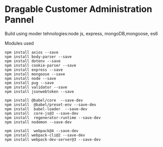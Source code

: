 # Dragable Customer Administration Pannel

Build using moder tehnologies:node js, express, mongoDB,mongoose, es6

Modules used
```
npm install axios --save
npm install body-parser --save
npm install dotenv --save
npm install cookie-parser --save
npm install express --save
npm install mongoose --save
npm install node --save
npm install pug --save
npm install validator --save
npm install jsonwebtoken --save

npm install @babel/core  --save-dev
npm install  @babel/preset-env --save-dev
npm install  babel-loader  --save-dev
npm install  core-js@3 --save-dev
npm install  regenerator-runtime --save-dev
npm install nodemon --save-dev

npm install  webpack@4 --save-dev
npm install webpack-cli@2 --save-dev
npm install webpack-dev-server@3 --save-dev
 ```